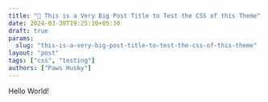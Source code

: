 ```yaml
---
title: "📝 This is a Very Big Post Title to Test the CSS of this Theme"
date: 2024-03-30T19:25:10+05:30
draft: true
params:
  slug: "this-is-a-very-big-post-title-to-test-the-css-of-this-theme"
layout: "post"
tags: ["css", "testing"]
authors: ["Paws Husky"]
---
```


Hello World!